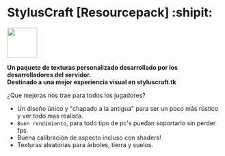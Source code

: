 # StylusCraft [Resourcepack] :shipit:
<p align="left"><img src="https://styluscraft.tk/img/favicon.png" width="70"></p>
<b>Un paquete de texturas personalizado desarrollado por los desarrolladores del servidor.</b><br>
<b>Destinado a una mejor experiencia visual en styluscraft.tk</b>
<br>

¿Que mejoras nos trae para todos los jugadores?
* Un diseño único y "chapado a la antigua" para ser un poco más rústico y ver todo mas realista.
* `Buen rendimiento`, para todo tipo de pc's puedan soportarlo sin perder fps.
* Buena calibración de aspecto incluso con shaders!
* Texturas aleatorias para árboles, tierra y suelos.
